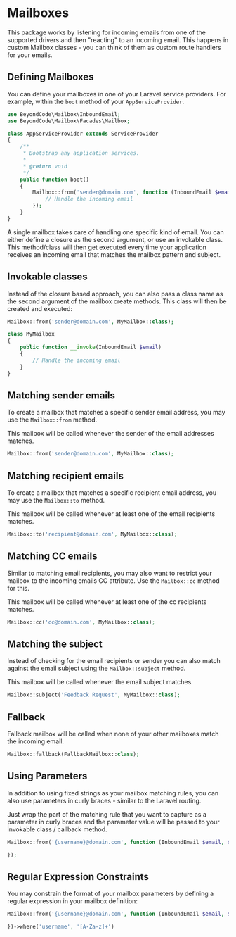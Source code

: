 # Mailboxes

This package works by listening for incoming emails from one of the supported drivers and then "reacting" to an incoming email. This happens in custom Mailbox classes - you can think of them as custom route handlers for your emails.

## Defining Mailboxes

You can define your mailboxes in one of your Laravel service providers. For example, within the `boot` method of your `AppServiceProvider`.

```php
use BeyondCode\Mailbox\InboundEmail;
use BeyondCode\Mailbox\Facades\Mailbox;

class AppServiceProvider extends ServiceProvider
{
    /**
     * Bootstrap any application services.
     *
     * @return void
     */
    public function boot()
    {
        Mailbox::from('sender@domain.com', function (InboundEmail $email) {
            // Handle the incoming email
        });
    }
}
```

A single mailbox takes care of handling one specific kind of email. You can either define a closure as the second argument, or use an invokable class. This method/class will then get executed every time your application receives an incoming email that matches the mailbox pattern and subject.

## Invokable classes

Instead of the closure based approach, you can also pass a class name as the second argument of the mailbox create methods. This class will then be created and executed:

```php
Mailbox::from('sender@domain.com', MyMailbox::class);

class MyMailbox
{
    public function __invoke(InboundEmail $email)
    {
        // Handle the incoming email
    }
}
```

## Matching sender emails

To create a mailbox that matches a specific sender email address, you may use the `Mailbox::from` method.

This mailbox will be called whenever the sender of the email addresses matches.

```php
Mailbox::from('sender@domain.com', MyMailbox::class);
```

## Matching recipient emails

To create a mailbox that matches a specific recipient email address, you may use the `Mailbox::to` method.

This mailbox will be called whenever at least one of the email recipients matches.

```php
Mailbox::to('recipient@domain.com', MyMailbox::class);
```

## Matching CC emails

Similar to matching email recipients, you may also want to restrict your mailbox to the incoming emails CC attribute. Use the `Mailbox::cc` method for this.

This mailbox will be called whenever at least one of the cc recipients matches.

```php
Mailbox::cc('cc@domain.com', MyMailbox::class);
```

## Matching the subject

Instead of checking for the email recipients or sender you can also match against the email subject using the `Mailbox::subject` method.

This mailbox will be called whenever the email subject matches.

```php
Mailbox::subject('Feedback Request', MyMailbox::class);
```

## Fallback

Fallback mailbox will be called when none of your other mailboxes match the incoming email.

```php
Mailbox::fallback(FallbackMailbox::class);
```

## Using Parameters

In addition to using fixed strings as your mailbox matching rules, you can also use parameters in curly braces - similar to the Laravel routing.

Just wrap the part of the matching rule that you want to capture as a parameter in curly braces and the parameter value will be passed to your invokable class / callback method.

```php
Mailbox::from('{username}@domain.com', function (InboundEmail $email, $username) {

});
```

## Regular Expression Constraints

You may constrain the format of your mailbox parameters by defining a regular expression in your mailbox definition:

```php
Mailbox::from('{username}@domain.com', function (InboundEmail $email, $username) {

})->where('username', '[A-Za-z]+')
```
